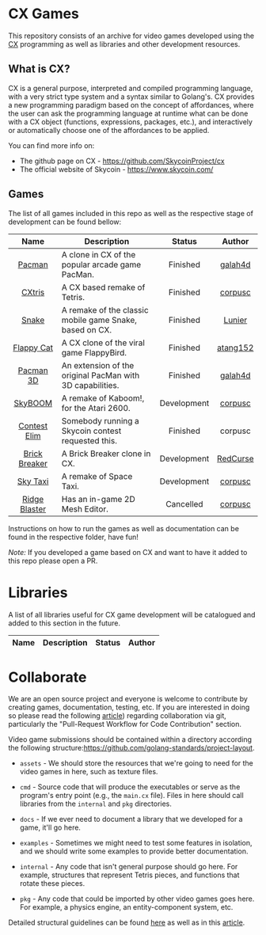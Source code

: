 # CX Games
This repository consists of an archive for video games developed using the [CX](https://github.com/SkycoinProject/cx)
programming as well as libraries and other development resources.

## What is CX?
CX is a general purpose, interpreted and compiled programming language, with a very strict type system and a syntax similar to Golang's. CX provides a new programming paradigm based on the concept of affordances, where the user can ask the programming language at runtime what can be done with a CX object (functions, expressions, packages, etc.), and interactively or automatically choose one of the affordances to be applied.

You can find more info on:
  - The github page on CX - https://github.com/SkycoinProject/cx
  - The official website of Skycoin - https://www.skycoin.com/

## Games
The list of all games included in this repo as well as the respective stage of development can be found bellow:

| Name  | Description | Status | Author |
| :---: | ----------- | :----: | :----: |
| [Pacman](pacman/) | A clone in CX of the popular arcade game PacMan. | Finished | [galah4d](https://github.com/galah4d) |
| [CXtris](CXtris/) | A CX based remake of Tetris. | Finished | [corpusc](https://github.com/corpusc) |
| [Snake](snake/) | A remake of the classic mobile game Snake, based on CX. | Finished | [Lunier](https://github.com/Lunier) |
| [Flappy Cat](flappy-cat/) | A CX clone of the viral game FlappyBird. | Finished | [atang152](https://github.com/atang152) |
| [Pacman 3D](pacman-3d/) | An extension of the original PacMan with 3D capabilities. | Finished | [galah4d](https://github.com/galah4d) |
| [SkyBOOM](SkyBOOM/) | A remake of Kaboom!, for the Atari 2600. | Development | [corpusc](https://github.com/corpusc) |
| [Contest Elim](contest-elim) | Somebody running a Skycoin contest requested this. | Finished | corpusc |
| [Brick Breaker](brick-breaker/) | A Brick Breaker clone in CX. | Development | [RedCurse](https://github.com/jaywillscott) |
| [Sky Taxi](sky-taxi/) | A remake of Space Taxi. | Development | [corpusc](https://github.com/corpusc) |
| [Ridge Blaster](ridge-blaster/) | Has an in-game 2D Mesh Editor. | Cancelled | [corpusc](https://github.com/corpusc) |

Instructions on how to run the games as well as documentation can be found in the respective folder, have fun!

*Note:* If you developed a game based on CX and want to have it added to this repo please open a PR.

# Libraries
A list of all libraries useful for CX game development will be catalogued and added to this section in the future.

| Name  | Description | Status | Author |
| :---: | ----------- | :----: | :----: |

# Collaborate
We are an open source project and everyone is welcome to contribute by creating games, documentation, testing, etc.
If you are interested in doing so please read the following [article](https://code.tutsplus.com/tutorials/how-to-collaborate-on-github--net-34267))
regarding collaboration via git, particularly the "Pull-Request Workflow for Code Contribution" section.

Video game submissions should be contained within a directory according the following structure:https://github.com/golang-standards/project-layout.

* `assets` - We should store the resources that we're going to need for the video games in here, such as texture files.

* `cmd` - Source code that will produce the executables or serve as the program's entry point (e.g., the `main.cx` file). Files in here should call libraries from the `internal` and `pkg` directories.

* `docs` - If we ever need to document a library that we developed for a game, it'll go here.

* `examples` - Sometimes we might need to test some features in isolation, and we should write some examples to provide better documentation.

* `internal` - Any code that isn't general purpose should go here. For example, structures that represent Tetris pieces, and functions that rotate these pieces.

* `pkg` - Any code that could be imported by other video games goes here. For example, a physics engine, an entity-component system, etc.

Detailed structural guidelines can be found [here](https://github.com/golang-standards/project-layout) as well as in
this [article](https://medium.com/golang-learn/go-project-layout-e5213cdcfaa2).
